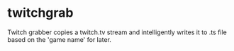 # twitchgrab
Twitch grabber copies a twitch.tv stream and intelligently writes it to .ts file based on the 'game name' for later.
